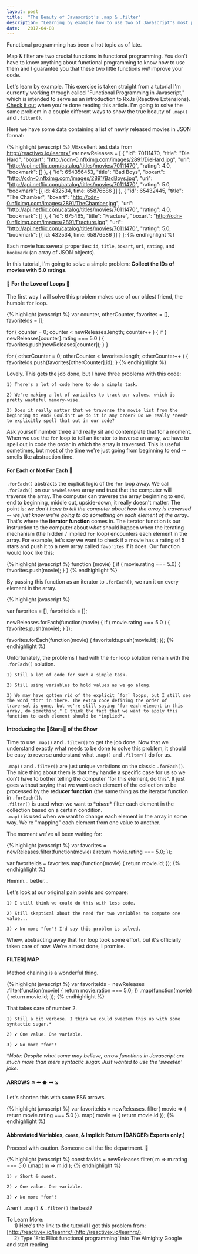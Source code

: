 ```yaml
---
layout: post
title:  "The Beauty of Javascript's .map & .filter"
description: "Learning by example how to use two of Javascript's most powerful functions: .map and .filter."
date:   2017-04-08
---
```

Functional programming has been a hot topic as of late.

Map & filter are two crucial functions in functional programming. You don't have to know anything about functional programming to know how to use them and I guarantee you that these two little functions _will_ improve your code.

Let's learn by example. This exercise is taken straight from a tutorial I'm currently working through called "Functional Programming in Javascript," which is intended to serve as an introduction to RxJs (Reactive Extensions). [Check it out](http://reactivex.io/learnrx/) when you're done reading this article. I'm going to solve the same problem in a couple different ways to show the true beauty of `.map()` and `.filter()`.

Here we have some data containing a list of newly released movies in JSON format:

{% highlight javascript %}
//Excellent test data from http://reactivex.io/learnrx/
 var newReleases = [
     {
       "id": 70111470,
       "title": "Die Hard",
       "boxart": "http://cdn-0.nflximg.com/images/2891/DieHard.jpg",
       "uri": "http://api.netflix.com/catalog/titles/movies/70111470",
       "rating": 4.0,
       "bookmark": []
     },
     {
       "id": 654356453,
       "title": "Bad Boys",
       "boxart": "http://cdn-0.nflximg.com/images/2891/BadBoys.jpg",
       "uri": "http://api.netflix.com/catalog/titles/movies/70111470",
       "rating": 5.0,
       "bookmark": [{ id: 432534, time: 65876586 }]
     },
     {
       "id": 65432445,
       "title": "The Chamber",
       "boxart": "http://cdn-0.nflximg.com/images/2891/TheChamber.jpg",
       "uri": "http://api.netflix.com/catalog/titles/movies/70111470",
       "rating": 4.0,
       "bookmark": []
     },
     {
       "id": 675465,
       "title": "Fracture",
       "boxart": "http://cdn-0.nflximg.com/images/2891/Fracture.jpg",
       "uri": "http://api.netflix.com/catalog/titles/movies/70111470",
       "rating": 5.0,
       "bookmark": [{ id: 432534, time: 65876586 }]
     }
   ];
{% endhighlight %}

Each movie has several properties: `id`, `title`, `boxart`, `uri`, `rating`, and `bookmark` (an array of JSON objects).

In this tutorial, I'm going to solve a simple problem: **Collect the IDs of movies with 5.0 ratings**.

#### 💓 For the Love of Loops 💓
The first way I will solve this problem makes use of our oldest friend, the humble `for` loop.

{% highlight javascript %}
var counter,
  otherCounter,
  favorites = [],
  favoriteIds = [];

for ( counter = 0; counter < newReleases.length; counter++ ) {
  if ( newReleases[counter].rating === 5.0 ) {
    favorites.push(newReleases[counter]);
  }
}

for ( otherCounter = 0; otherCounter < favorites.length; otherCounter++ ) {
  favoriteIds.push(favorites[otherCounter].id);
}
{% endhighlight %}

Lovely. This gets the job done, but I have three problems with this code:  

    1) There's a lot of code here to do a simple task.  

    2) We're making a lot of variables to track our values, which is pretty wasteful memory-wise.  

    3) Does it really matter that we traverse the movie list from the beginning to end? Couldn't we do it in any order? Do we really *need* to explicitly spell that out in our code?  

  Ask yourself number three and really sit and contemplate that for a moment. When we use the `for` loop to tell an iterator to traverse an array, we have to spell out in code the _order_ in which the array is traversed. This is useful sometimes, but most of the time we're just going from beginning to end -- smells like abstraction time.

#### For Each or Not For Each 📖
`.forEach()` abstracts the explicit logic of the `for` loop away. We call `.forEach()` on our `newReleases` array and trust that the computer will traverse the array. The computer can traverse the array beginning to end, end to beginning, middle out, upside-down, it really doesn't matter. The point is: _we don't have to tell the computer about how the array is traversed -- we just know we're going to do something on each element of the array_. That's where the **iterator function** comes in. The iterator function is our instruction to the computer about _what_ should happen when the iterating mechanism (the hidden / implied `for` loop) encounters each element in the array. For example, let's say we want to check if a movie has a rating of 5 stars and push it to a new array called `favorites` if it does. Our function would look like this:

{% highlight javascript %}
function (movie) {
  if ( movie.rating === 5.0) {
    favorites.push(movie);
  }
}
{% endhighlight %}

By passing this function as an iterator to `.forEach()`, we run it on every element in the array.

{% highlight javascript %}

var favorites = [],
    favoriteIds = [];

newReleases.forEach(function(movie) {
  if ( movie.rating === 5.0 ) {
    favorites.push(movie);
  }
});

favorites.forEach(function(movie) {
  favoriteIds.push(movie.id);
});
{% endhighlight %}

Unfortunately, the problems I had with the `for` loop solution remain with the `.forEach()` solution.  

    1) Still a lot of code for such a simple task.

    2) Still using variables to hold values as we go along.

    3) We may have gotten rid of the explicit `for` loops, but I still see the word "for" in there. The extra code defining the order of traversal is gone, but we're still saying "for each element in this array, do something." I think the fact that we want to apply this function to each element should be *implied*.  


#### Introducing the 🌟Stars🌟 of the Show
Time to use `.map()` and `.filter()` to get the job done. Now that we understand exactly what needs to be done to solve this problem, it should be easy to reverse understand what `.map()` and `.filter()` do for us.

`.map()` and `.filter()` are just unique variations on the classic `.forEach()`. The nice thing about them is that they handle a specific case for us so we don't have to bother telling the computer "for this element, do this". It just goes without saying that we want each element of the collection to be processed by the **reducer function** (the same thing as the iterator function in `.forEach()`).  
 `.filter()` is used when we want to \*_ahem_\* filter each element in the collection based on a certain condition.  
`.map()` is used when we want to change each element in the array in some way. We're "mapping" each element from one value to another.  

The moment we've all been waiting for:

{% highlight javascript %}
var favorites = newReleases.filter(function(movie) {
  return movie.rating === 5.0;
});

var favoriteIds = favorites.map(function(movie) {
  return movie.id;
});
{% endhighlight %}

Hmmm... better...  

Let's look at our original pain points and compare:

    1) I still think we could do this with less code.

    2) Still skeptical about the need for two variables to compute one value...

    3) ✔️ No more "for"! I'd say this problem is solved.  


Whew, abstracting away that `for` loop took some effort, but it's officially taken care of now. We're almost done, I promise.

#### FILTER🔗MAP
Method chaining is a wonderful thing.

{% highlight javascript %}
var favoriteIds = newReleases
  .filter(function(movie) {
    return movie.ration === 5.0;
  })
  .map(function(movie) {
    return movie.id;
  });
{% endhighlight %}

That takes care of number 2.

    1) Still a bit verbose. I think we could sweeten this up with some syntactic sugar.*

    2) ✔️ One value. One variable.

    3) ✔️ No more "for"!

\*_Note: Despite what some may believe, arrow functions in Javascript are much more than mere syntactic sugar. Just wanted to use the 'sweeten' joke._

#### ARROWS ↗️ ⬅️ ⬆️ ➡️ ↘️
Let's shorten this with some ES6 arrows.

{% highlight javascript %}
var favoriteIds = newReleases.
  filter( movie => { return movie.rating === 5.0 }).
  map( movie => { return movie.id });
{% endhighlight %}

#### Abbreviated Variables, `const`, & Implicit Return [DANGER: Experts only.]
Proceed with caution. Someone call the fire department. 🚒

{% highlight javascript %}
const favIds = newReleases.filter( m => m.rating === 5.0 ).map( m => m.id );
{% endhighlight %}

    1) ✔️ Short & sweet.

    2) ✔️ One value. One variable.

    3) ✔️ No more "for"!

Aren't `.map()` & `.filter()` the best?

To Learn More:  
&nbsp;&nbsp;&nbsp;&nbsp; 1) Here's the link to the tutorial I got this problem from: [http://reactivex.io/learnrx/](http://reactivex.io/learnrx/).  
&nbsp;&nbsp;&nbsp;&nbsp; 2) Type 'Eric Elliot functional programming' into The Almighty Google and start reading.
